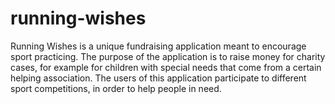 # running-wishes

Running Wishes is a unique fundraising application meant to encourage sport practicing. The purpose of the application is to raise money for charity cases, 
for example for children with special needs that come from a certain helping association. The users of this application participate to different sport competitions, 
in order to help people in need.
